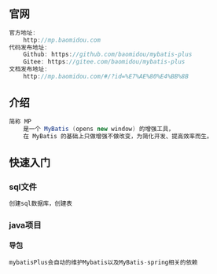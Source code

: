 ## 官网

```java
官方地址:
	http://mp.baomidou.com
代码发布地址:
    Github: https://github.com/baomidou/mybatis-plus
    Gitee: https://gitee.com/baomidou/mybatis-plus
文档发布地址:
    http://mp.baomidou.com/#/?id=%E7%AE%80%E4%BB%8B
```

## 介绍

```java
简称 MP
    是一个 MyBatis (opens new window) 的增强工具，
    在 MyBatis 的基础上只做增强不做改变，为简化开发、提高效率而生。
```

## 快速入门

### sql文件

```java
创建sql数据库，创建表
```

### java项目

#### 导包

```java
mybatisPlus会自动的维护Mybatis以及MyBatis-spring相关的依赖

```


